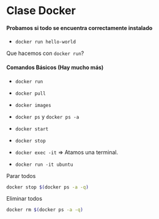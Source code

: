 # Clase Docker

#### Probamos si todo se encuentra correctamente instalado
* `docker run hello-world`

Que hacemos con `docker run`?


#### Comandos Básicos (Hay mucho más)
* `docker run`
* `docker pull`
* `docker images`
* `docker ps` y `docker ps -a`
* `docker start`
* `docker stop`
* `docker exec -it` => Atamos una terminal.



* `docker run -it ubuntu`



Parar todos
```sh
docker stop $(docker ps -a -q)
```
Eliminar todos
```sh
docker rm $(docker ps -a -q)
```